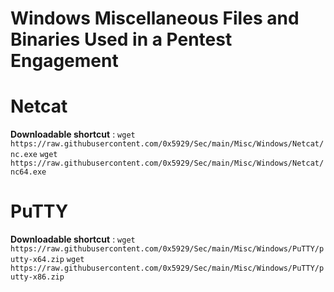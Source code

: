 # Windows Miscellaneous Files and Binaries Used in a Pentest Engagement

# Netcat

**Downloadable shortcut** : 
`wget https://raw.githubusercontent.com/0x5929/Sec/main/Misc/Windows/Netcat/nc.exe`
`wget https://raw.githubusercontent.com/0x5929/Sec/main/Misc/Windows/Netcat/nc64.exe`

# PuTTY

**Downloadable shortcut** : 
`wget https://raw.githubusercontent.com/0x5929/Sec/main/Misc/Windows/PuTTY/putty-x64.zip`
`wget https://raw.githubusercontent.com/0x5929/Sec/main/Misc/Windows/PuTTY/putty-x86.zip`

